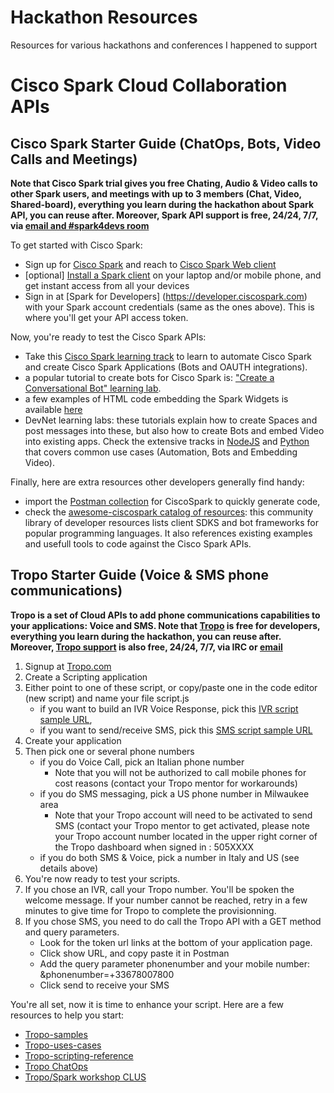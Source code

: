 # Hackathon Resources

Resources for various hackathons and conferences I happened to support


# Cisco Spark Cloud Collaboration APIs

## Cisco Spark Starter Guide (ChatOps, Bots, Video Calls and Meetings)

**Note that Cisco Spark trial gives you free Chating, Audio & Video calls to other Spark users, and meetings with up to 3 members (Chat, Video, Shared-board), 
everything you learn during the hackathon about Spark API, you can reuse after.
Moreover, Spark API support is free, 24/24, 7/7, via [email and #spark4devs room](https://developer.ciscospark.com/support.html)**

To get started with Cisco Spark:
- Sign up for [Cisco Spark](https://www.ciscospark.com/) and reach to [Cisco Spark Web client](https://web.ciscospark.com/)
- [optional] [Install a Spark client](https://www.ciscospark.com/downloads.html) on your laptop and/or mobile phone, and get instant access from all your devices
- Sign in at [Spark for Developers] (https://developer.ciscospark.com) with your Spark account credentials (same as the ones above). This is where you'll get your API access token.

Now, you're ready to test the Cisco Spark APIs:
- Take this [Cisco Spark learning track](https://learninglabs.cisco.com/tracks/collab-cloud) to learn to automate Cisco Spark and create Cisco Spark Applications (Bots and OAUTH integrations).
- a popular tutorial to create bots for Cisco Spark is: ["Create a Conversational Bot" learning lab](https://learninglabs.cisco.com/tracks/collab-cloud/spark-apps/collab-spark-botkit/step/1). 
- a few examples of HTML code embedding the Spark Widgets is available [here](https://github.com/ObjectIsAdvantag/hackathon-resources/tree/master/hackvivatech-paris/widgets)
- DevNet learning labs: these tutorials explain how to create Spaces and post messages into these, but also how to create Bots and embed Video into existing apps. Check the extensive tracks in [NodeJS](https://learninglabs.cisco.com/tracks/devnet-express-cloud-collab-soft-dev) and [Python](https://learninglabs.cisco.com/tracks/devnet-express-cloud-collab-it-pro) that covers common use cases (Automation, Bots and Embedding Video).


Finally, here are extra resources other developers generally find handy:
- import the [Postman collection](https://github.com/CiscoDevNet/postman-ciscospark) for CiscoSpark to quickly generate code,
- check the [awesome-ciscospark catalog of resources](https://github.com/CiscoDevNet/awesome-ciscospark): this community library of developer resources lists client SDKS and bot frameworks for popular programming languages. It also references existing examples and usefull tools to code against the Cisco Spark APIs.


## Tropo Starter Guide (Voice & SMS phone communications)

**Tropo is a set of Cloud APIs to add phone communications capabilities to your applications: Voice and SMS. 
Note that [Tropo](https://tropo.com) is free for developers, 
everything you learn during the hackathon, you can reuse after.
Moreover, [Tropo support](https://www.tropo.com/help/) is also free, 24/24, 7/7, via IRC or [email](mailto:support@tropo.com)**

1. Signup at [Tropo.com](https://tropo.com)
2. Create a Scripting application
3. Either point to one of these script, or copy/paste one in the code editor (new script) and name your file script.js
	- if you want to build an IVR Voice Response, pick this [IVR script sample URL](https://gist.githubusercontent.com/ObjectIsAdvantag/ae6c5181eccd194fc1bf79fc44b05e76/raw/tropo-IVR-hackposte-tag-2016.js),
	- if you want to send/receive SMS, pick this [SMS script sample URL](https://gist.githubusercontent.com/ObjectIsAdvantag/bde432e0608a3a8e0fc4f2cd6301bf44/raw/tropo-SMS-bidirectional.js)   
4. Create your application
5. Then pick one or several phone numbers
	- if you do Voice Call, pick an Italian phone number 
		- Note that you will not be authorized to call mobile phones for cost reasons (contact your Tropo mentor for workarounds)
	- if you do SMS messaging, pick a US phone number in Milwaukee area
		- Note that your Tropo account will need to be activated to send SMS (contact your Tropo mentor to get activated, please note your Tropo account number located in the upper right corner of the Tropo dashboard when signed in : 505XXXX
	- if you do both SMS & Voice, pick a number in Italy and US (see details above)
6. You're now ready to test your scripts. 
7. If you chose an IVR, call your Tropo number. You'll be spoken the welcome message. If your number cannot be reached, retry in a few minutes to give time for Tropo to complete the provisionning.
8. If you chose SMS, you need to do call the Tropo API with a GET method and query parameters.
	- Look for the token url links at the bottom of your application page.
	- Click show URL, and copy paste it in Postman
	- Add the query parameter phonenumber and your mobile number: &phonenumber=+33678007800
	- Click send to receive your SMS

You're all set, now it is time to enhance your script. 
Here are a few resources to help you start:
- [Tropo-samples](https://github.com/tropo/tropo-samples) 
- [Tropo-uses-cases](http://usecases.tropo.com/) 
- [Tropo-scripting-reference](https://www.tropo.com/docs/scripting/reference) 
- [Tropo ChatOps](https://www.tropo.com/2016/06/devops-follow-tropo-spark/) 
- [Tropo/Spark workshop CLUS](http://www.slideshare.net/CiscoDevNet/cisco-spark-tropo-api-workshop/5) 

